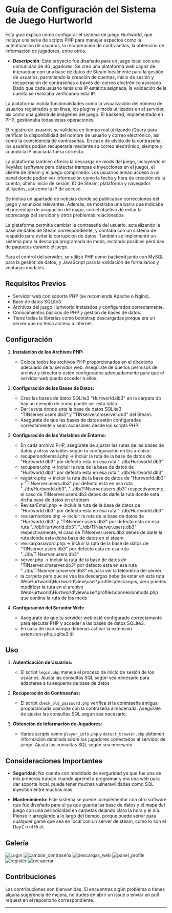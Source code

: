 # Guía de Configuración del Sistema de Juego Hurtworld

Esta guía explica cómo configurar el sistema de juego Hurtworld, que incluye una serie de scripts PHP para manejar aspectos como la autenticación de usuarios, la recuperación de contraseñas, la obtención de información de jugadores, entre otros.

- **Descripción:**
Este proyecto fue diseñado para un juego local con una comunidad de 40 jugadores. Se creó una plataforma web capaz de interactuar con una base de datos de Steam localmente para la gestión de usuarios, permitiendo la creación de cuentas, inicio de sesión y recuperación de contraseñas a través del correo electrónico asociado. Dado que cada usuario tenía una IP estática asignada, la validación de la cuenta se realizaba verificando esta IP.

La plataforma incluía funcionalidades como la visualización del número de usuarios registrados y en línea, los plugins y mods utilizados en el servidor, así como una galería de imágenes del juego. El backend, implementado en PHP, gestionaba todas estas operaciones.

El registro de usuarios se validaba en tiempo real utilizando jQuery para verificar la disponibilidad del nombre de usuario y correo electrónico, así como la coincidencia de contraseñas. En caso de olvido de la contraseña, los usuarios podían recuperarla mediante su correo electrónico, siempre y cuando la IP asociada fuera correcta.

La plataforma también ofrecía la descarga de mods del juego, incluyendo el KeyMac (software para detectar trampas e inyecciones en el juego), el cliente de Steam y el juego comprimido. Los usuarios tenían acceso a un panel donde podían ver información como la fecha y hora de creación de la cuenta, último inicio de sesión, ID de Steam, plataforma y navegador utilizados, así como la IP de acceso.

Se incluía un apartado de noticias donde se publicaban correcciones del juego y anuncios relevantes. Además, se mostraba una barra que indicaba el porcentaje de ocupación del mapa, con el objetivo de evitar la sobrecarga del servidor y otros problemas relacionados.

La plataforma permitía cambiar la contraseña del usuario, actualizando la base de datos de Steam correspondiente, y contaba con un sistema de respaldo para evitar la corrupción de datos. También se implementó un sistema para la descarga programada de mods, evitando posibles pérdidas de paquetes durante el juego.

Para el control del servidor, se utilizó PHP como backend junto con MySQL para la gestión de datos, y JavaScript para la validación de formularios y ventanas modales.


## Requisitos Previos

- Servidor web con soporte PHP (se recomienda Apache o Nginx).
- Base de datos SQLite3.
- Archivos del juego Hurtworld instalados y configurados correctamente.
- Conocimientos básicos de PHP y gestión de bases de datos.
- Tiene todas la librerias como bootstrap descargadas porque era un server que no tenía acceso a internet.

## Configuración

1. **Instalación de los Archivos PHP:**
   - Coloca todos los archivos PHP proporcionados en el directorio adecuado de tu servidor web. Asegúrate de que los permisos de archivo y directorio estén configurados adecuadamente para que el servidor web pueda acceder a ellos.

2. **Configuración de las Bases de Datos:**
   - Crea las bases de datos SQLite3 "Hurtworld.db3" en la carpeta db hay un ejemplo de como puede ser esta tabla
   - Dar la ruta donde esta la base de datos SQLite3 "TINserver.users.db3" y "TINserver.cmserver.db3" del Steam.
   - Asegúrate de que las bases de datos estén configuradas correctamente y sean accesibles desde los scripts PHP.
   

3. **Configuración de las Variables de Entorno:**
   - En cada archivo PHP, asegúrate de ajustar las rutas de las bases de datos y otras variables según tu configuración en los archivo:
    - recuperandoemail.php -> incluir la ruta de la base de datos de "Hurtworld.db3" por defecto esta en esa ruta "../db/Hurtworld.db3"
    - recuperar.php -> incluir la ruta de la base de datos de "Hurtworld.db3" por defecto esta en esa ruta "../db/Hurtworld.db3"
    - registro.php -> incluir la ruta de la base de datos de "Hurtworld.db3" y "TINserver.users.db3" por defecto esta en esa ruta "../db/Hurtworld.db3", "../db/TINserver.users.db3" respectivamente, el caso de TINserver.users.db3 debes de darle la ruta donde esta dicha base de datos en el steam
    - RevisarEmail.php -> incluir la ruta de la base de datos de "Hurtworld.db3" por defecto esta en esa ruta "../db/Hurtworld.db3"
    - revisarnombre.php ->  incluir la ruta de la base de datos de "Hurtworld.db3" y "TINserver.users.db3" por defecto esta en esa ruta "../db/Hurtworld.db3", "../db/TINserver.users.db3" respectivamente, el caso de TINserver.users.db3 debes de darle la ruta donde esta dicha base de datos en el steam
    - revisarpassword.php -> incluir la ruta de la base de datos de "TINserver.users.db3" por defecto esta en esa ruta "../db/TINserver.users.db3"
    - server.php -> incluir la ruta de la base de datos de "TINserver.cmserver.db3" por defecto esta en esa ruta "../db/TINserver.cmserver.db3" es para ver la telemetría del server.
    - la carpeta para que se vea las descargas debe de estar en esta ruta WebHurtworld\Hurtworld\view\user\profiles\descargas, pero puedes modificar la ruta en el archivo WebHurtworld\Hurtworld\view\user\profiles\connexionmods.php que contine la ruta de los mods

4. **Configuración del Servidor Web:**
   - Asegúrate de que tu servidor web esté configurado correctamente para ejecutar PHP y acceder a las bases de datos SQLite3.
   - En caso de usar xampp deberías activar la extensión extension=php_sqlite3.dll

## Uso

1. **Autenticación de Usuarios:**
   - El script `login.php` maneja el proceso de inicio de sesión de los usuarios. Ajusta las consultas SQL según sea necesario para adaptarse a tu esquema de base de datos.

2. **Recuperación de Contraseñas:**
   - El script `check_old_password.php` verifica si la contraseña antigua proporcionada coincide con la contraseña almacenada. Asegúrate de ajustar las consultas SQL según sea necesario.

3. **Obtención de Información de Jugadores:**
   - Varios scripts como `player_info.php` y `detect_browser.php` obtienen información detallada sobre los jugadores conectados al servidor de juego. Ajusta las consultas SQL según sea necesario.

## Consideraciones Importantes

- **Seguridad:** No cuenta con medidads de serguridad ya que fue una de mis primeros trabajo cuando aprendí a programar y era una web para dar soporte local, puede tener muchas vulneravilidades como SQL inyection entre muchas más.

- **Mantenimiento:** Este sistema se puede complementar con otro software que fue diseñado para el ya que guarda las base de datos y el mapa del juego con una periodicidad en carpetas dejando claro la hora y el día. Pienso ir arreglando a lo largo del tiempo, porque puede servir para cualquier game que sea en local con un server de steam, como lo son el DayZ o el Rust.

## Galería
![Login](fotos/Login.jpeg)
![cambiar_contraseña](fotos/cambiar_contraseña.jpeg)
![descargas_web](fotos/descargas_web.jpeg)
![panel_profile](fotos/panel_profile.jpeg)
![register](fotos/register.jpeg)
![recuperar](fotos/recuperar.jpeg)


## Contribuciones

Las contribuciones son bienvenidas. Si encuentras algún problema o tienes alguna sugerencia de mejora, no dudes en abrir un issue o enviar un pull request en el repositorio correspondiente.

---

